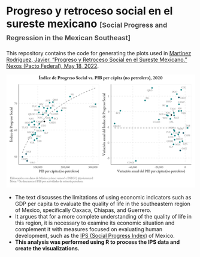 
<!-- README.md is generated from README.Rmd. Please edit that file -->

# Progreso y retroceso social en el sureste mexicano <span style="color:#4f4f4f; font-size:large">\[Social Progress and Regression in the Mexican Southeast\]</span>

This repository contains the code for generating the plots used in
[Martínez Rodríguez, Javier. “Progreso y Retroceso Social en el Sureste
Mexicano.” Nexos (Pacto Federal), May 18,
2022](https://federalismo.nexos.com.mx/2022/05/progreso-y-retroceso-social-en-el-sureste-mexicano/).

<img src="02_graficas/ips-vs-pib-capita.png" data-fig-align="center"
width="550" />

- The text discusses the limitations of using economic indicators such
  as GDP per capita to evaluate the quality of life in the southeastern
  region of Mexico, specifically Oaxaca, Chiapas, and Guerrero.
- It argues that for a more complete understanding of the quality of
  life in this region, it is necessary to examine its economic situation
  and complement it with measures focused on evaluating human
  development, such as the
  <a href="https://github.com/mexicocomovamos/ips">IPS (Social Progress
  Index)</a> of Mexico.
- **This analysis was performed using R to process the IPS data and
  create the visualizations.**
